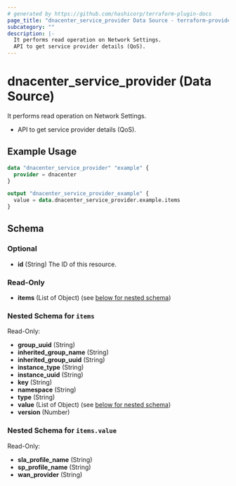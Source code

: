 ```yaml
---
# generated by https://github.com/hashicorp/terraform-plugin-docs
page_title: "dnacenter_service_provider Data Source - terraform-provider-dnacenter"
subcategory: ""
description: |-
  It performs read operation on Network Settings.
  API to get service provider details (QoS).
---
```


# dnacenter_service_provider (Data Source)

It performs read operation on Network Settings.

- API to get service provider details (QoS).

## Example Usage

```terraform
data "dnacenter_service_provider" "example" {
  provider = dnacenter
}

output "dnacenter_service_provider_example" {
  value = data.dnacenter_service_provider.example.items
}
```

<!-- schema generated by tfplugindocs -->
## Schema

### Optional

- **id** (String) The ID of this resource.

### Read-Only

- **items** (List of Object) (see [below for nested schema](#nestedatt--items))

<a id="nestedatt--items"></a>
### Nested Schema for `items`

Read-Only:

- **group_uuid** (String)
- **inherited_group_name** (String)
- **inherited_group_uuid** (String)
- **instance_type** (String)
- **instance_uuid** (String)
- **key** (String)
- **namespace** (String)
- **type** (String)
- **value** (List of Object) (see [below for nested schema](#nestedobjatt--items--value))
- **version** (Number)

<a id="nestedobjatt--items--value"></a>
### Nested Schema for `items.value`

Read-Only:

- **sla_profile_name** (String)
- **sp_profile_name** (String)
- **wan_provider** (String)


